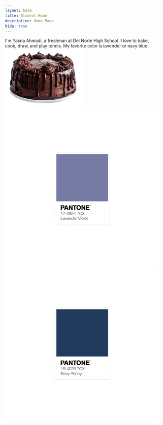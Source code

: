 ```yaml
---
layout: base
title: Student Home 
description: Home Page
hide: true
---
```


I'm Yasna Ahmadi, a freshman at Del Norte High School. I love to bake, cook, draw, and play tennis. My favorite color is lavender or navy blue. 
![alt text](images/image-removebg-preview.png)   ![alt text](image.png)   ![alt text](image-2.png)